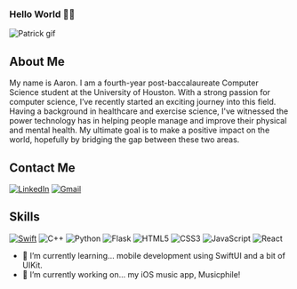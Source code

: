 ### Hello World 👋🏼
![Patrick gif](https://media4.giphy.com/media/v1.Y2lkPTc5MGI3NjExczJ2MXd1N3FobDE4YjFxbnUzZG84aWthYW1oaWV5cms1dXc0OGwwMiZlcD12MV9pbnRlcm5hbF9naWZfYnlfaWQmY3Q9Zw/3ofSB7qVeodf2TgrYs/giphy.gif)
## About Me
My name is Aaron.
I am a fourth-year post-baccalaureate Computer Science student at the University of Houston. With a strong passion for computer science, I’ve recently started an exciting journey into this field. Having a background in healthcare and exercise science, I've witnessed the power technology has in helping people manage and improve their physical and mental health. My ultimate goal is to make a positive impact on the world, hopefully by bridging the gap between these two areas.


## Contact Me
[![LinkedIn](https://img.shields.io/badge/linkedin-%230077B5.svg?style=for-the-badge&logo=linkedin&logoColor=white)](https://www.linkedin.com/in/aaronmedina35/)
[![Gmail](https://img.shields.io/badge/Gmail-D14836?style=for-the-badge&logo=gmail&logoColor=white)](mailto:aaronrmedina35@gmail.com)


## Skills
[![Swift](https://img.shields.io/badge/Swift-F54A2A?logo=swift&logoColor=white)](#)
![C++](https://img.shields.io/badge/c++-%2300599C.svg?style=for-the-badge&logo=c%2B%2B&logoColor=white)
![Python](https://img.shields.io/badge/python-3670A0?style=for-the-badge&logo=python&logoColor=ffdd54)
![Flask](https://img.shields.io/badge/flask-%23000.svg?style=for-the-badge&logo=flask&logoColor=white)
![HTML5](https://img.shields.io/badge/html5-%23E34F26.svg?style=for-the-badge&logo=html5&logoColor=white)
![CSS3](https://img.shields.io/badge/css3-%231572B6.svg?style=for-the-badge&logo=css3&logoColor=white)
![JavaScript](https://img.shields.io/badge/javascript-%23323330.svg?style=for-the-badge&logo=javascript&logoColor=%23F7DF1E)
![React](https://img.shields.io/badge/react-%2320232a.svg?style=for-the-badge&logo=react&logoColor=%2361DAFB)

- 🌱 I’m currently learning... mobile development using SwiftUI and a bit of UIKit.
- 🔭 I’m currently working on... my iOS music app, Musicphile!

